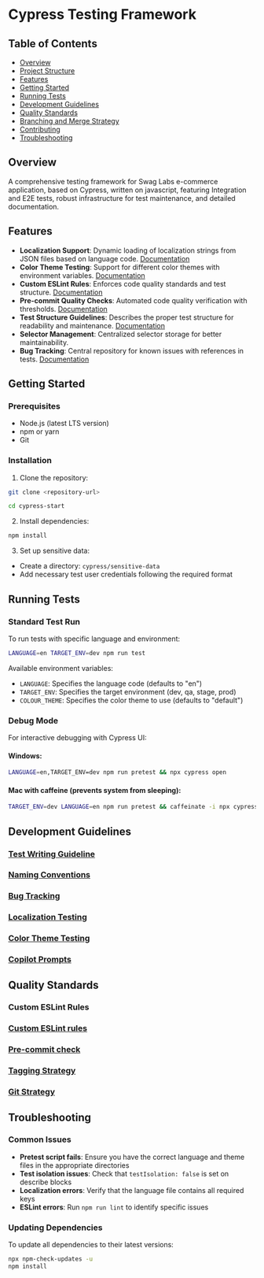 # Cypress Testing Framework

## Table of Contents

- [Overview](#overview)
- [Project Structure](#project-structure)
- [Features](#features)
- [Getting Started](#getting-started)
- [Running Tests](#running-tests)
- [Development Guidelines](#development-guidelines)
- [Quality Standards](#quality-standards)
- [Branching and Merge Strategy](#branching-and-merge-strategy)
- [Contributing](#contributing)
- [Troubleshooting](#troubleshooting)

## Overview

A comprehensive testing framework for Swag Labs e-commerce application, based on Cypress, written on javascript,
featuring Integration and E2E tests, robust infrastructure for test maintenance, and detailed documentation.

## Features

- **Localization Support**: Dynamic loading of localization strings from JSON files based on language
  code. [Documentation](docs/localization-testing.md)
- **Color Theme Testing**: Support for different color themes with environment
  variables. [Documentation](docs/colour-theme-testing.md)
- **Custom ESLint Rules**: Enforces code quality standards and test
  structure. [Documentation](docs/eslint-custom-rules.md)
- **Pre-commit Quality Checks**: Automated code quality verification with
  thresholds. [Documentation](docs/pre-commit-check.md)
- **Test Structure Guidelines**: Describes the proper test structure for readability and
  maintenance. [Documentation](docs/test-writing-guideline.md)
- **Selector Management**: Centralized selector storage for better maintainability.
- **Bug Tracking**: Central repository for known issues with references in tests. [Documentation](docs/bug-tracking.md)

## Getting Started

### Prerequisites

- Node.js (latest LTS version)
- npm or yarn
- Git

### Installation

1. Clone the repository:

```bash
git clone <repository-url>
```

```bash
cd cypress-start
```

2. Install dependencies:

```bash
npm install
```

3. Set up sensitive data:

- Create a directory: `cypress/sensitive-data`
- Add necessary test user credentials following the required format

## Running Tests

### Standard Test Run

To run tests with specific language and environment:

```bash
LANGUAGE=en TARGET_ENV=dev npm run test
```

Available environment variables:

- `LANGUAGE`: Specifies the language code (defaults to "en")
- `TARGET_ENV`: Specifies the target environment (dev, qa, stage, prod)
- `COLOUR_THEME`: Specifies the color theme to use (defaults to "default")

### Debug Mode

For interactive debugging with Cypress UI:

#### Windows:

```bash
LANGUAGE=en,TARGET_ENV=dev npm run pretest && npx cypress open
```

#### Mac with caffeine (prevents system from sleeping):

```bash
TARGET_ENV=dev LANGUAGE=en npm run pretest && caffeinate -i npx cypress open
```

## Development Guidelines

### [Test Writing Guideline](docs/test-writing-guideline.md)

### [Naming Conventions](docs/naming-conventions.md)

### [Bug Tracking](docs/bug-tracking.md)

### [Localization Testing](docs/localization-testing.md)

### [Color Theme Testing](docs/colour-theme-testing.md)

### [Copilot Prompts](docs/copilot-prompts.md)

## Quality Standards

### Custom ESLint Rules

### [Custom ESLint rules](docs/eslint-custom-rules.md)

### [Pre-commit check](docs/pre-commit-check.md)

### [Tagging Strategy](docs/tagging-strategy.md)

### [Git Strategy](docs/git-strategy.md)

## Troubleshooting

### Common Issues

- **Pretest script fails**: Ensure you have the correct language and theme files in the appropriate directories
- **Test isolation issues**: Check that `testIsolation: false` is set on describe blocks
- **Localization errors**: Verify that the language file contains all required keys
- **ESLint errors**: Run `npm run lint` to identify specific issues

### Updating Dependencies

To update all dependencies to their latest versions:

```bash
npx npm-check-updates -u
npm install
```
